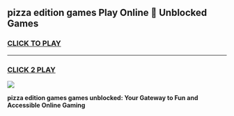 
## pizza edition games Play Online 👋 Unblocked Games
<h3>
<a href="https://premium.freeplayer.one?title=pizza_edition_games&ref=19F">CLICK TO PLAY</a></h3>
<hr>

<h3>
<a href="https://premium.freeplayer.one?title=pizza_edition_games&ref=19F">CLICK 2 PLAY</a>
  
</h3>

<a href="https://premium.freeplayer.one?title=pizza_edition_games&ref=19F"><img src="https://clearcache.store/games.png"></a>


**pizza edition games games unblocked: Your Gateway to Fun and Accessible Online Gaming**
